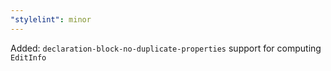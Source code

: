 ```yaml
---
"stylelint": minor
---
```


Added: `declaration-block-no-duplicate-properties` support for computing `EditInfo`
